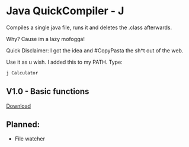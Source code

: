 # Java QuickCompiler - J

Compiles a single java file, runs it and deletes the .class afterwards.

Why? Cause im a lazy mofogga!

Quick Disclaimer: I got the idea and #CopyPasta the sh*t out of the web.

Use it as u wish. I added this to my PATH.
Type:
```bash
j Calculator
```

## V1.0 - Basic functions
[Download](https://github.com/ReDiGermany/Java-QuickCompiler/raw/main/Java-QuickCompiler/bin/Release/netcoreapp3.1/Java-Quickcompiler.zip)

## Planned:

* File watcher